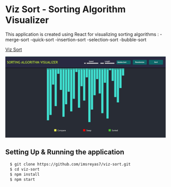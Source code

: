 # Viz Sort - Sorting Algorithm Visualizer

This application is created using React for visualizing sorting algorithms :
-merge-sort 
-quick-sort 
-insertion-sort 
-selection-sort 
-bubble-sort

[Viz Sort](https://imsreyas7.github.io/viz-sort/)

![](sv.jpg)

## Setting Up & Running the application

```
  $ git clone https://github.com/imsreyas7/viz-sort.git
  $ cd viz-sort
  $ npm install
  $ npm start
```
